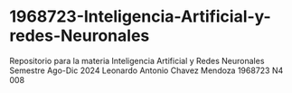 # 1968723-Inteligencia-Artificial-y-redes-Neuronales
Repositorio para la materia Inteligencia Artificial y Redes Neuronales     Semestre Ago-Dic 2024
Leonardo Antonio Chavez Mendoza
1968723
N4 008
